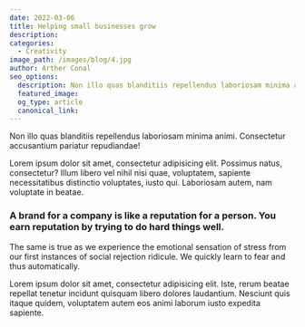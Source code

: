 ```yaml
---
date: 2022-03-06
title: Helping small businesses grow
description:
categories:
  - Creativity
image_path: /images/blog/4.jpg
author: Arther Conal
seo_options:
  description: Non illo quas blanditiis repellendus laboriosam minima animi. Consectetur accusantium pariatur repudiandae!
  featured_image:
  og_type: article
  canonical_link:
---
```


Non illo quas blanditiis repellendus laboriosam minima animi. Consectetur accusantium pariatur repudiandae!

Lorem ipsum dolor sit amet, consectetur adipisicing elit. Possimus natus, consectetur? Illum libero vel nihil nisi quae, voluptatem, sapiente necessitatibus distinctio voluptates, iusto qui. Laboriosam autem, nam voluptate in beatae.

### A brand for a company is like a reputation for a person. You earn reputation by trying to do hard things well.

The same is true as we experience the emotional sensation of stress from our first instances of social rejection ridicule. We quickly learn to fear and thus automatically.

Lorem ipsum dolor sit amet, consectetur adipisicing elit. Iste, rerum beatae repellat tenetur incidunt quisquam libero dolores laudantium. Nesciunt quis itaque quidem, voluptatem autem eos animi laborum iusto expedita sapiente.